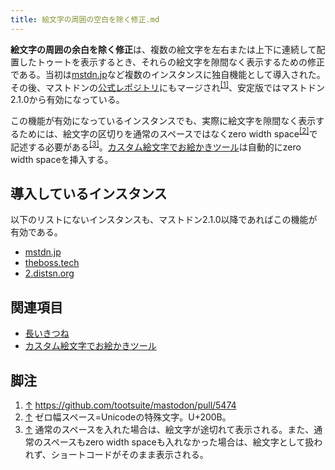 ```yaml
---
title: 絵文字の周囲の空白を除く修正.md
---
```

<div>

**絵文字の周囲の余白を除く修正**は、複数の絵文字を左右または上下に連続して配置したトゥートを表示するとき、それらの絵文字を隙間なく表示するための修正である。当初は[mstdn.jp](/Mstdn.jp "Mstdn.jp")など複数のインスタンスに独自機能として導入された。その後、マストドンの[公式レポジトリ](/%E3%83%9E%E3%82%B9%E3%83%88%E3%83%89%E3%83%B3%E5%85%AC%E5%BC%8F%E3%83%AC%E3%83%9D%E3%82%B8%E3%83%88%E3%83%AA "マストドン公式レポジトリ")にもマージされ<sup>[\[1\]](#cite_note-1)</sup>、安定版ではマストドン2.1.0から有効になっている。

この機能が有効になっているインスタンスでも、実際に絵文字を隙間なく表示するためには、絵文字の区切りを通常のスペースではなくzero width space<sup>[\[2\]](#cite_note-2)</sup>で記述する必要がある<sup>[\[3\]](#cite_note-3)</sup>。[カスタム絵文字でお絵かきツール](/%E3%82%AB%E3%82%B9%E3%82%BF%E3%83%A0%E7%B5%B5%E6%96%87%E5%AD%97%E3%81%A7%E3%81%8A%E7%B5%B5%E3%81%8B%E3%81%8D%E3%83%84%E3%83%BC%E3%83%AB "カスタム絵文字でお絵かきツール")は自動的にzero width spaceを挿入する。

## 導入しているインスタンス

以下のリストにないインスタンスも、マストドン2.1.0以降であればこの機能が有効である。

-   [mstdn.jp](/Mstdn.jp "Mstdn.jp")
-   [theboss.tech](/Theboss.tech "Theboss.tech")
-   [2.distsn.org](/2.distsn.org "2.distsn.org")

## 関連項目

-   [長いきつね](/%E9%95%B7%E3%81%84%E3%81%8D%E3%81%A4%E3%81%AD "長いきつね")
-   [カスタム絵文字でお絵かきツール](/%E3%82%AB%E3%82%B9%E3%82%BF%E3%83%A0%E7%B5%B5%E6%96%87%E5%AD%97%E3%81%A7%E3%81%8A%E7%B5%B5%E3%81%8B%E3%81%8D%E3%83%84%E3%83%BC%E3%83%AB "カスタム絵文字でお絵かきツール")

## 脚注

<div>

1.  [↑](#cite_ref-1) <a href="https://github.com/tootsuite/mastodon/pull/5474" rel="nofollow">https://github.com/tootsuite/mastodon/pull/5474</a>
2.  [↑](#cite_ref-2) ゼロ幅スペース=Unicodeの特殊文字。U+200B。
3.  [↑](#cite_ref-3) 通常のスペースを入れた場合は、絵文字が途切れて表示される。また、通常のスペースもzero width spaceも入れなかった場合は、絵文字として扱われず、ショートコードがそのまま表示される。

</div>

</div>
